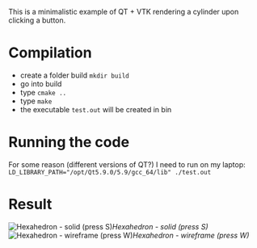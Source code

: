 This is a minimalistic example of QT + VTK rendering a cylinder upon clicking a button.

# Compilation
- create a folder build `mkdir build`
- go into build
- type `cmake ..`
- type `make`
- the executable `test.out` will be created in bin

# Running the code

For some reason (different versions of QT?) I need to run on my laptop:
```LD_LIBRARY_PATH="/opt/Qt5.9.0/5.9/gcc_64/lib" ./test.out```


# Result
![Hexahedron - solid (press S)](figures/screenshot.png)*Hexahedron - solid (press S)*
![Hexahedron - wireframe (press W)](figures/screenshot_2.png)*Hexahedron - wireframe (press W)*


